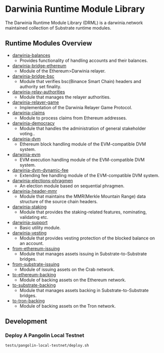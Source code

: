 # Darwinia Runtime Module Library
The Darwinia Runtime Module Library (DRML) is a darwinia.network maintained collection of Substrate runtime modules.

## Runtime Modules Overview
- [darwinia-balances](./frame/balances)
	- Provides functionality of handling accounts and their balances.
- [darwinia-bridge-ethereum](./frame/bridge/ethereum/relay)
	- Module of the Ethereum>Darwinia relayer.
- [darwinia-bridge-bsc](./frame/bridge/bsc)
	- Module that verifies bsc(Binance Smart Chain) headers and authority set finality.
- [darwinia-relay-authorities](./frame/bridge/relay-authorities)
	- Module that manages the relayer authorities.
- [darwinia-relayer-game](./frame/bridge/relayer-game)
	- Implementation of the Darwinia Relayer Game Protocol.
- [darwinia-claims](./frame/claims)
	- Module to process claims from Ethereum addresses.
- [darwinia-democracy](./frame/democracy)
	- Module that handles the administration of general stakeholder voting..
- [darwinia-dvm](./frame/dvm)
	- Ethereum block handling module of the EVM-compatible DVM system.
- [darwinia-evm](./frame/evm)
	- EVM execution handling module of the EVM-compatible DVM system.
- [darwinia-dvm-dynamic-fee](./frame/dvm-dynamic-fee)
	- Extending fee handling module of the EVM-compatible DVM system.
- [darwinia-elections-phragmen](./frame/elections-phragmen)
	- An election module based on sequential phragmen.
- [darwinia-header-mmr](./frame/header-mmr)
	- Module that maintains the MMR(Merkle Mountain Range) data structure of the source chain headers.
- [darwinia-staking](./frame/staking)
	- Module that provides the staking-related features, nominating, validating etc.
- [darwinia-support](./frame/support)
	- Basic utility module.
- [darwinia-vesting](./frame/vesting)
	- Module that provides vesting protection of the blocked balance on an account.
- [from-ethereum-issuing](./frame/wormhole/issuing/ethereum)
	- Module that manages assets issuing in Substrate-to-Substrate bridges.
- [from-substrate-issuing](./frame/wormhole/issuing/s2s)
	- Module of issuing assets on the Crab network.
- [to-ethereum-backing](./frame/wormhole/backing/ethereum)
	- Module of backing assets on the Ethereum network.
- [to-substrate-backing](./frame/wormhole/backing/s2s)
	- Module that manages assets backing in Substrate-to-Substrate bridges.
- [to-tron-backing](./frame/wormhole/backing/tron)
	- Module of backing assets on the Tron network.

## Development

### Deploy A Pangolin Local Testnet
```sh
tests/pangolin-local-testnet/deploy.sh
```

